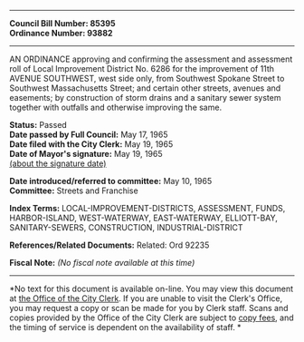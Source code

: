 * * * * *  
  
**Council Bill Number: [](#h0)[](#h2)85395**   
**Ordinance Number: 93882**  
  
* * * * *  
  
AN ORDINANCE approving and confirming the assessment and assessment roll of Local Improvement District No. 6286 for the improvement of 11th AVENUE SOUTHWEST, west side only, from Southwest Spokane Street to Southwest Massachusetts Street; and certain other streets, avenues and easements; by construction of storm drains and a sanitary sewer system together with outfalls and otherwise improving the same.  
  
**Status:** Passed   
**Date passed by Full Council:** May 17, 1965   
**Date filed with the City Clerk:** May 19, 1965   
**Date of Mayor's signature:** May 19, 1965   
[(about the signature date)](/~public/approvaldate.htm)   
  
  
**Date introduced/referred to committee:** May 10, 1965   
**Committee:** Streets and Franchise   
  
**Index Terms:** LOCAL-IMPROVEMENT-DISTRICTS, ASSESSMENT, FUNDS, HARBOR-ISLAND, WEST-WATERWAY, EAST-WATERWAY, ELLIOTT-BAY, SANITARY-SEWERS, CONSTRUCTION, INDUSTRIAL-DISTRICT  
  
**References/Related Documents:** Related: Ord 92235  
  
**Fiscal Note:** *(No fiscal note available at this time)*  
  
* * * * *  
  
*No text for this document is available on-line. You may view this document at [the Office of the City Clerk](http://www.seattle.gov/leg/clerk/contactUs.htm). If you are unable to visit the Clerk's Office, you may request a copy or scan be made for you by Clerk staff. Scans and copies provided by the Office of the City Clerk are subject to [copy fees](http://clerk.seattle.gov/~public/clerkfees.htm), and the timing of service is dependent on the availability of staff. *  
  
  
